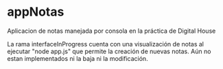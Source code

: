 # appNotas
Aplicacion de notas manejada por consola en la práctica de Digital House

La rama interfaceInProgress cuenta con una visualización de notas al ejecutar "node app.js" que permite la creación de nuevas notas. Aún no estan implementados ni la baja ni la modificación.
